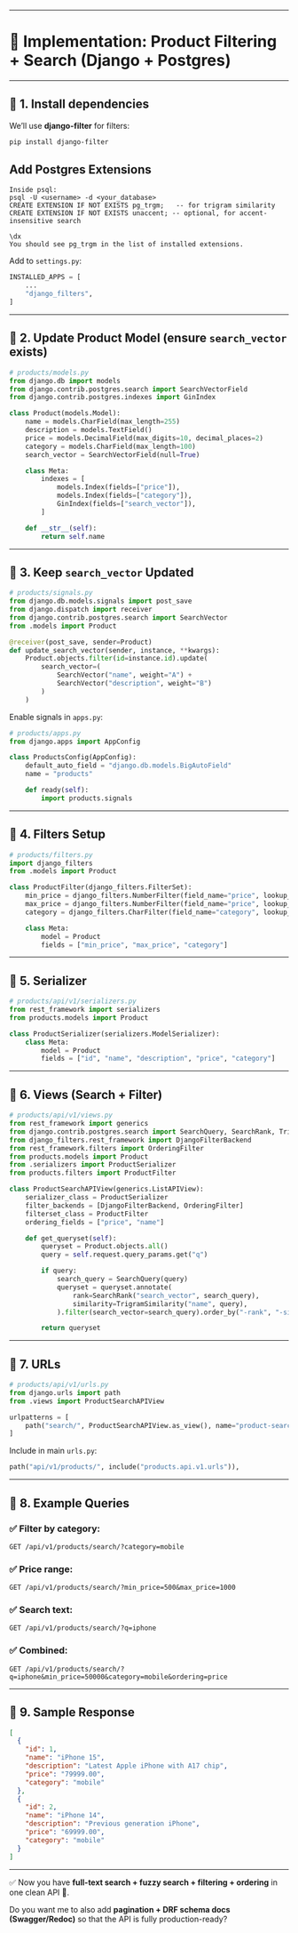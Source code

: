 
---

# 📌 Implementation: Product Filtering + Search (Django + Postgres)

---

## 🔹 1. Install dependencies

We’ll use **django-filter** for filters:

```bash
pip install django-filter
```
## Add Postgres Extensions
```
Inside psql:
psql -U <username> -d <your_database>
CREATE EXTENSION IF NOT EXISTS pg_trgm;   -- for trigram similarity
CREATE EXTENSION IF NOT EXISTS unaccent; -- optional, for accent-insensitive search

\dx
You should see pg_trgm in the list of installed extensions.

```

Add to `settings.py`:

```python
INSTALLED_APPS = [
    ...
    "django_filters",
]
```

---

## 🔹 2. Update Product Model (ensure `search_vector` exists)

```python
# products/models.py
from django.db import models
from django.contrib.postgres.search import SearchVectorField
from django.contrib.postgres.indexes import GinIndex

class Product(models.Model):
    name = models.CharField(max_length=255)
    description = models.TextField()
    price = models.DecimalField(max_digits=10, decimal_places=2)
    category = models.CharField(max_length=100)
    search_vector = SearchVectorField(null=True)

    class Meta:
        indexes = [
            models.Index(fields=["price"]),
            models.Index(fields=["category"]),
            GinIndex(fields=["search_vector"]),
        ]

    def __str__(self):
        return self.name
```

---

## 🔹 3. Keep `search_vector` Updated

```python
# products/signals.py
from django.db.models.signals import post_save
from django.dispatch import receiver
from django.contrib.postgres.search import SearchVector
from .models import Product

@receiver(post_save, sender=Product)
def update_search_vector(sender, instance, **kwargs):
    Product.objects.filter(id=instance.id).update(
        search_vector=(
            SearchVector("name", weight="A") +
            SearchVector("description", weight="B")
        )
    )
```

Enable signals in `apps.py`:

```python
# products/apps.py
from django.apps import AppConfig

class ProductsConfig(AppConfig):
    default_auto_field = "django.db.models.BigAutoField"
    name = "products"

    def ready(self):
        import products.signals
```

---

## 🔹 4. Filters Setup

```python
# products/filters.py
import django_filters
from .models import Product

class ProductFilter(django_filters.FilterSet):
    min_price = django_filters.NumberFilter(field_name="price", lookup_expr="gte")
    max_price = django_filters.NumberFilter(field_name="price", lookup_expr="lte")
    category = django_filters.CharFilter(field_name="category", lookup_expr="iexact")

    class Meta:
        model = Product
        fields = ["min_price", "max_price", "category"]
```

---

## 🔹 5. Serializer

```python
# products/api/v1/serializers.py
from rest_framework import serializers
from products.models import Product

class ProductSerializer(serializers.ModelSerializer):
    class Meta:
        model = Product
        fields = ["id", "name", "description", "price", "category"]
```

---

## 🔹 6. Views (Search + Filter)

```python
# products/api/v1/views.py
from rest_framework import generics
from django.contrib.postgres.search import SearchQuery, SearchRank, TrigramSimilarity
from django_filters.rest_framework import DjangoFilterBackend
from rest_framework.filters import OrderingFilter
from products.models import Product
from .serializers import ProductSerializer
from products.filters import ProductFilter

class ProductSearchAPIView(generics.ListAPIView):
    serializer_class = ProductSerializer
    filter_backends = [DjangoFilterBackend, OrderingFilter]
    filterset_class = ProductFilter
    ordering_fields = ["price", "name"]

    def get_queryset(self):
        queryset = Product.objects.all()
        query = self.request.query_params.get("q")

        if query:
            search_query = SearchQuery(query)
            queryset = queryset.annotate(
                rank=SearchRank("search_vector", search_query),
                similarity=TrigramSimilarity("name", query),
            ).filter(search_vector=search_query).order_by("-rank", "-similarity")

        return queryset
```

---

## 🔹 7. URLs

```python
# products/api/v1/urls.py
from django.urls import path
from .views import ProductSearchAPIView

urlpatterns = [
    path("search/", ProductSearchAPIView.as_view(), name="product-search"),
]
```

Include in main `urls.py`:

```python
path("api/v1/products/", include("products.api.v1.urls")),
```

---

## 🔹 8. Example Queries

### ✅ Filter by category:

```
GET /api/v1/products/search/?category=mobile
```

### ✅ Price range:

```
GET /api/v1/products/search/?min_price=500&max_price=1000
```

### ✅ Search text:

```
GET /api/v1/products/search/?q=iphone
```

### ✅ Combined:

```
GET /api/v1/products/search/?q=iphone&min_price=50000&category=mobile&ordering=price
```

---

## 🔹 9. Sample Response

```json
[
  {
    "id": 1,
    "name": "iPhone 15",
    "description": "Latest Apple iPhone with A17 chip",
    "price": "79999.00",
    "category": "mobile"
  },
  {
    "id": 2,
    "name": "iPhone 14",
    "description": "Previous generation iPhone",
    "price": "69999.00",
    "category": "mobile"
  }
]
```

---

✅ Now you have **full-text search + fuzzy search + filtering + ordering** in one clean API 🎯.

Do you want me to also add **pagination + DRF schema docs (Swagger/Redoc)** so that the API is fully production-ready?
